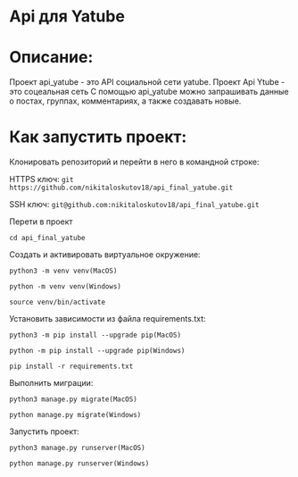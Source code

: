 # Api для Yatube
# Описание:
Проект api_yatube - это API социальной сети yatube.
Проект Api Ytube - это соцеальная сеть С помощью api_yatube можно запрашивать данные о постах, группах, комментариях, а также создавать новые.

# Как запустить проект:
Клонировать репозиторий и перейти в него в командной строке:

HTTPS ключ:
`git https://github.com/nikitaloskutov18/api_final_yatube.git`

SSH ключ:
`git@github.com:nikitaloskutov18/api_final_yatube.git`

Перети в проект

`cd api_final_yatube`

Cоздать и активировать виртуальное окружение:

`python3 -m venv venv(MacOS)`

`python -m venv venv(Windows)`

`source venv/bin/activate`

Установить зависимости из файла requirements.txt:

`python3 -m pip install --upgrade pip(MacOS)`

`python -m pip install --upgrade pip(Windows)`

`pip install -r requirements.txt`

Выполнить миграции:

`python3 manage.py migrate(MacOS)`

`python manage.py migrate(Windows)`

Запустить проект:

`python3 manage.py runserver(MacOS)`

`python manage.py runserver(Windows)`
